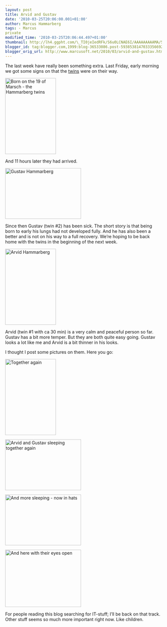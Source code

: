 ```yaml
---
layout: post
title: Arvid and Gustav
date: '2010-03-25T20:06:00.001+01:00'
author: Marcus Hammarberg
tags: - Marcus
private
modified_time: '2010-03-25T20:06:44.497+01:00'
thumbnail: http://lh4.ggpht.com/\_TI0jeIedRFk/S6u0LCNAE6I/AAAAAAAAAMA/5uShgEE5BT0/s72-c/DSC_2064_thumb.jpg?imgmax=800
blogger_id: tag:blogger.com,1999:blog-36533086.post-5938538147033356692
blogger_orig_url: http://www.marcusoft.net/2010/03/arvid-and-gustav.html
---
```



The last week have really been something extra. Last Friday, early
morning we got some signs on that the
<a href="http://www.marcusoft.net/2009/11/life-changing-events.html"
target="_blank">twins</a> were on their way.

[<img
src="http://lh4.ggpht.com/_TI0jeIedRFk/S6u0LCNAE6I/AAAAAAAAAMA/5uShgEE5BT0/DSC_2064_thumb.jpg?imgmax=800"
title="Born on the 19 of Marsch - the Hammarberg twins"
style="border-bottom: 0px; border-left: 0px; display: inline; border-top: 0px; border-right: 0px"
data-border="0" width="163" height="244"
alt="Born on the 19 of Marsch - the Hammarberg twins" />](http://lh3.ggpht.com/_TI0jeIedRFk/S6u0KmC9KMI/AAAAAAAAAL8/uFEMAYSer_U/s1600-h/DSC_2064%5B2%5D.jpg)

And 11 hours later they had arrived.

[<img
src="http://lh5.ggpht.com/_TI0jeIedRFk/S6u0L72GLqI/AAAAAAAAAMI/lhjsLSmK5Ro/DSC_2047_thumb.jpg?imgmax=800"
title="Gustav Hammarberg"
style="border-bottom: 0px; border-left: 0px; display: inline; border-top: 0px; border-right: 0px"
data-border="0" width="244" height="163" alt="Gustav Hammarberg" />](http://lh5.ggpht.com/_TI0jeIedRFk/S6u0LcjYPjI/AAAAAAAAAME/H6UepQWqzVY/s1600-h/DSC_2047%5B2%5D.jpg)

Since then Gustav (twin \#2) has been sick. The short story is that
being born to early his lungs had not developed fully. And he has also
been a better and is not on his way to a full recovery. We’re hoping to
be back home with the twins in the beginning of the next week.

[<img
src="http://lh5.ggpht.com/_TI0jeIedRFk/S6u0NOzVdNI/AAAAAAAAAMQ/m1_5rmq7998/DSC_2045_thumb%5B2%5D.jpg?imgmax=800"
title="Arvid Hammarberg"
style="border-bottom: 0px; border-left: 0px; display: inline; border-top: 0px; border-right: 0px"
data-border="0" width="163" height="244" alt="Arvid Hammarberg" />](http://lh6.ggpht.com/_TI0jeIedRFk/S6u0Mu6gIHI/AAAAAAAAAMM/340c7ZdV9Z0/s1600-h/DSC_2045%5B4%5D.jpg)

Arvid (twin \#1 with ca 30 min) is a very calm and peaceful person so
far. Gustav has a bit more temper. But they are both quite easy going.
Gustav looks a lot like me and Arvid is a bit thinner in his looks.

I thought I post some pictures on them. Here you go:

[<img
src="http://lh6.ggpht.com/_TI0jeIedRFk/S6u0N8QDBXI/AAAAAAAAAMY/16p3aO802F4/DSC_2068_thumb.jpg?imgmax=800"
title="Together again"
style="border-bottom: 0px; border-left: 0px; display: inline; border-top: 0px; border-right: 0px"
data-border="0" width="163" height="244" alt="Together again" />](http://lh4.ggpht.com/_TI0jeIedRFk/S6u0Nk_O8gI/AAAAAAAAAMU/y8yxCJckyLU/s1600-h/DSC_2068%5B2%5D.jpg)

[<img
src="http://lh3.ggpht.com/_TI0jeIedRFk/S6u0OjAN3xI/AAAAAAAAAMg/YB46t8qYRAU/DSC_2107_thumb.jpg?imgmax=800"
title="Arvid and Gustav sleeping together again"
style="border-bottom: 0px; border-left: 0px; display: inline; border-top: 0px; border-right: 0px"
data-border="0" width="244" height="163"
alt="Arvid and Gustav sleeping together again" />](http://lh4.ggpht.com/_TI0jeIedRFk/S6u0OKz0jFI/AAAAAAAAAMc/MDfSDijAmi8/s1600-h/DSC_2107%5B2%5D.jpg)

[<img
src="http://lh6.ggpht.com/_TI0jeIedRFk/S6u0PX-1jZI/AAAAAAAAAMo/TUQq7CgE070/DSC_2118_thumb.jpg?imgmax=800"
title="And more sleeping - now in hats"
style="border-bottom: 0px; border-left: 0px; display: inline; border-top: 0px; border-right: 0px"
data-border="0" width="244" height="163"
alt="And more sleeping - now in hats" />](http://lh6.ggpht.com/_TI0jeIedRFk/S6u0PJHqaBI/AAAAAAAAAMk/djYHiDLd0ZM/s1600-h/DSC_2118%5B2%5D.jpg)

[<img
src="http://lh6.ggpht.com/_TI0jeIedRFk/S6u0Qy3LTdI/AAAAAAAAAMw/ZpQ5_XaX2WM/78598342%5B1%5D_thumb.png?imgmax=800"
title="And here with their eyes open"
style="border-bottom: 0px; border-left: 0px; display: inline; border-top: 0px; border-right: 0px"
data-border="0" width="244" height="184"
alt="And here with their eyes open" />](http://lh3.ggpht.com/_TI0jeIedRFk/S6u0P1UoMDI/AAAAAAAAAMs/AOVzDeSUakA/s1600-h/78598342%5B1%5D.png)

For people reading this blog searching for IT-stuff; I’ll be back on
that track. Other stuff seems so much more important right now. Like
children.

